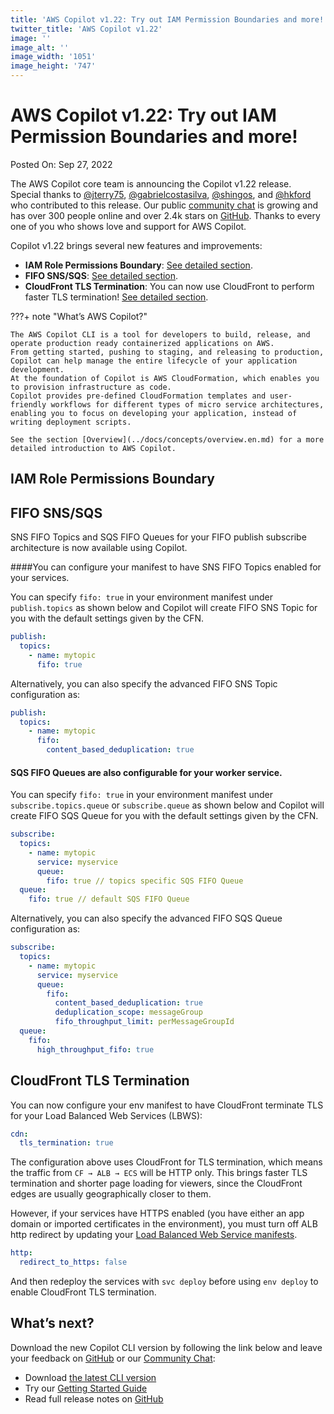 ```yaml
---
title: 'AWS Copilot v1.22: Try out IAM Permission Boundaries and more!'
twitter_title: 'AWS Copilot v1.22'
image: ''
image_alt: ''
image_width: '1051'
image_height: '747'
---
```


# AWS Copilot v1.22: Try out IAM Permission Boundaries and more!

Posted On: Sep 27, 2022

The AWS Copilot core team is announcing the Copilot v1.22 release.  
Special thanks to [@jterry75](https://github.com/jterry75), [@gabrielcostasilva](https://github.com/gabrielcostasilva), [@shingos](https://github.com/shingos), and [@hkford](https://github.com/hkford) who contributed to this release.
Our public [сommunity сhat](https://gitter.im/aws/copilot-cli) is growing and has over 300 people online and over 2.4k stars on [GitHub](http://github.com/aws/copilot-cli/).
Thanks to every one of you who shows love and support for AWS Copilot.

Copilot v1.22 brings several new features and improvements:

- **IAM Role Permissions Boundary**: [See detailed section](#iam-role-permissions-boundary).
- **FIFO SNS/SQS**: [See detailed section](#fifo-snssqs).
- **CloudFront TLS Termination**: You can now use CloudFront to perform faster TLS termination! [See detailed section](#cloudfront-tls-termination).

???+ note "What’s AWS Copilot?"

    The AWS Copilot CLI is a tool for developers to build, release, and operate production ready containerized applications on AWS.
    From getting started, pushing to staging, and releasing to production, Copilot can help manage the entire lifecycle of your application development.
    At the foundation of Copilot is AWS CloudFormation, which enables you to provision infrastructure as code.
    Copilot provides pre-defined CloudFormation templates and user-friendly workflows for different types of micro service architectures,
    enabling you to focus on developing your application, instead of writing deployment scripts.

    See the section [Overview](../docs/concepts/overview.en.md) for a more detailed introduction to AWS Copilot.

## IAM Role Permissions Boundary

## FIFO SNS/SQS
SNS FIFO Topics and SQS FIFO Queues for your FIFO publish subscribe architecture is now available using Copilot.

####You can configure your manifest to have SNS FIFO Topics enabled for your services. 

You can specify `fifo: true` in your environment manifest under `publish.topics` as shown below and Copilot will create FIFO SNS Topic for you with the default settings given by the CFN.

```yaml
publish:
  topics:
    - name: mytopic
      fifo: true
```

Alternatively, you can also specify the advanced FIFO SNS Topic configuration as:
```yaml
publish:
  topics:
    - name: mytopic
      fifo:
        content_based_deduplication: true
```

#### SQS FIFO Queues are also configurable for your worker service.
You can specify `fifo: true` in your environment manifest under `subscribe.topics.queue` or `subscribe.queue` as shown below and Copilot will create FIFO SQS Queue for you with the default settings given by the CFN.

```yaml
subscribe:
  topics:
    - name: mytopic
      service: myservice
      queue: 
        fifo: true // topics specific SQS FIFO Queue
  queue:
    fifo: true // default SQS FIFO Queue
```
Alternatively, you can also specify the advanced FIFO SQS Queue configuration as:

```yaml
subscribe:
  topics:
    - name: mytopic
      service: myservice
      queue:
        fifo:
          content_based_deduplication: true
          deduplication_scope: messageGroup
          fifo_throughput_limit: perMessageGroupId
  queue:
    fifo:
      high_throughput_fifo: true
```


## CloudFront TLS Termination

You can now configure your env manifest to have CloudFront terminate TLS for your Load Balanced Web Services (LBWS):

```yaml
cdn:
  tls_termination: true
```

The configuration above uses CloudFront for TLS termination, which means the traffic from `CF → ALB → ECS` will be HTTP only. This brings faster TLS termination and shorter page loading for viewers, since the CloudFront edges are usually geographically closer to them.

However, if your services have HTTPS enabled (you have either an app domain or imported certificates in the environment), you must turn off ALB http redirect by updating your [Load Balanced Web Service manifests](../docs/manifest/lb-web-service.en.md).

```yaml
http:
  redirect_to_https: false
```

And then redeploy the services with `svc deploy` before using `env deploy` to enable CloudFront TLS termination.

## What’s next?

Download the new Copilot CLI version by following the link below and leave your feedback on [GitHub](https://github.com/aws/copilot-cli/) or our [Community Chat](https://gitter.im/aws/copilot-cli):

- Download [the latest CLI version](../docs/getting-started/install.en.md)
- Try our [Getting Started Guide](../docs/getting-started/first-app-tutorial.en.md)
- Read full release notes on [GitHub](https://github.com/aws/copilot-cli/releases/tag/v1.21.0)
